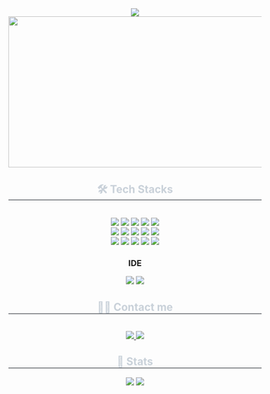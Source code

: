 <div align="center">
    <img src="https://capsule-render.vercel.app/api?type=transparent&color=auto&height=180&text=HELLO,%20WORLD!&animation=twinkling&fontColor=000000&fontSize=60" />
    <a href="https://www.gitanimals.org/en_US?utm_medium=image&utm_source=JH1201&utm_content=farm">
        <img
          src="https://render.gitanimals.org/farms/JH1201"
          width="600"
          height="300"
        />
    </a>
</div>

<div align="center">
    <h2 style="border-bottom: 1px solid #21262d; color: #c9d1d9;"> 🛠️ Tech Stacks </h2> <br> 
    <div style="margin: 0 auto; text-align: center;" align="center">
        <img src="https://img.shields.io/badge/Spring Boot-6DB33F?style=for-the-badge&logo=Spring Boot&logoColor=white">
        <img src="https://img.shields.io/badge/Spring-6DB33F?style=for-the-badge&logo=Spring&logoColor=white">
        <img src="https://img.shields.io/badge/Slack-4A154B?style=for-the-badge&logo=Slack&logoColor=white">
        <img src="https://img.shields.io/badge/Notion-000000?style=for-the-badge&logo=Notion&logoColor=white">
        <img src="https://img.shields.io/badge/Linux-FCC624?style=for-the-badge&logo=Linux&logoColor=white">
        <br/>
        <img src="https://img.shields.io/badge/Java-007396?style=for-the-badge&logo=Java&logoColor=white">
        <img src="https://img.shields.io/badge/Discord-5865F2?style=for-the-badge&logo=Discord&logoColor=white">
        <img src="https://img.shields.io/badge/C-A8B9CC?style=for-the-badge&logo=C&logoColor=white">
        <img src="https://img.shields.io/badge/C++-00599C?style=for-the-badge&logo=C%2B%2B&logoColor=white">
        <img src="https://img.shields.io/badge/Apache Tomcat-F8DC75?style=for-the-badge&logo=Apache Tomcat&logoColor=white">
        <br/>
        <img src="https://img.shields.io/badge/Docker-2496ED.svg?&style=for-the-badge&logo=Docker&logoColor=white">
        <img src="https://img.shields.io/badge/amazon%20ec2-FF9900.svg?&style=for-the-badge&logo=amazon%20ec2&logoColor=white">
        <img src="https://img.shields.io/badge/Git-F05032.svg?&style=for-the-badge&logo=Git&logoColor=white">
        <img src="https://img.shields.io/badge/GitHub-181717.svg?&style=for-the-badge&logo=GitHub&logoColor=white">
        <img src="https://img.shields.io/badge/postgresql-4169E1.svg?&style=for-the-badge&logo=postgresql&logoColor=white">
        <br/>
        <h3>IDE</h3>
        <img src="https://img.shields.io/badge/Eclipse%20IDE-2C2255.svg?&style=for-the-badge&logo=Eclipse%20IDE&logoColor=white">
        <img src="https://img.shields.io/badge/Visual%20Studio%20Code-007ACC.svg?&style=for-the-badge&logo=Visual%20Studio%20Code&logoColor=white">
    </div>
</div>

<div align="center">
    <h2 style="border-bottom: 1px solid #21262d; color: #c9d1d9;"> 🧑‍💻 Contact me </h2> <br> 
    <div align="center">
        <a href="https://sapphire-snapper-a75.notion.site/Portfolio-1442a9b0e0be80d3b9b8d14beb189606?pvs=73">
            <img src="https://img.shields.io/badge/Notion-000000?style=for-the-badge&logo=Notion&logoColor=white">
        </a>
        <a href="mailto:wlgns120100@naver.com">
            <img src="https://img.shields.io/badge/Gmail-EA4335?style=for-the-badge&logo=Gmail&logoColor=white">
        </a>
    </div>
</div>

<div align="center">
    <h2 style="border-bottom: 1px solid #21262d; color: #c9d1d9;"> 🏅 Stats </h2>
    <div align="center">
        <img src="https://github-readme-stats.vercel.app/api?username=JH1201&show_icons=true&theme=gruvbox" />
        <a href="https://solved.ac/wlgns120100/">
            <img src="http://mazassumnida.wtf/api/v2/generate_badge?boj=wlgns120100">
        </a>
    </div>
</div>
